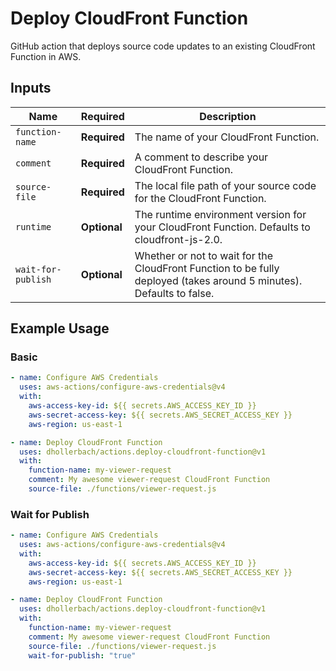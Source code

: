 # Deploy CloudFront Function

GitHub action that deploys source code updates to an existing CloudFront Function in AWS.

## Inputs

| Name               | Required     | Description                                                                                                          |
| ------------------ | ------------ | -------------------------------------------------------------------------------------------------------------------- |
| `function-name`    | **Required** | The name of your CloudFront Function.                                                                                |
| `comment`          | **Required** | A comment to describe your CloudFront Function.                                                                      |
| `source-file`      | **Required** | The local file path of your source code for the CloudFront Function.                                                 |
| `runtime`          | **Optional** | The runtime environment version for your CloudFront Function. Defaults to cloudfront-js-2.0.                         |
| `wait-for-publish` | **Optional** | Whether or not to wait for the CloudFront Function to be fully deployed (takes around 5 minutes). Defaults to false. |

## Example Usage

### Basic

```yaml
- name: Configure AWS Credentials
  uses: aws-actions/configure-aws-credentials@v4
  with:
    aws-access-key-id: ${{ secrets.AWS_ACCESS_KEY_ID }}
    aws-secret-access-key: ${{ secrets.AWS_SECRET_ACCESS_KEY }}
    aws-region: us-east-1

- name: Deploy CloudFront Function
  uses: dhollerbach/actions.deploy-cloudfront-function@v1
  with:
    function-name: my-viewer-request
    comment: My awesome viewer-request CloudFront Function
    source-file: ./functions/viewer-request.js
```

### Wait for Publish

```yaml
- name: Configure AWS Credentials
  uses: aws-actions/configure-aws-credentials@v4
  with:
    aws-access-key-id: ${{ secrets.AWS_ACCESS_KEY_ID }}
    aws-secret-access-key: ${{ secrets.AWS_SECRET_ACCESS_KEY }}
    aws-region: us-east-1

- name: Deploy CloudFront Function
  uses: dhollerbach/actions.deploy-cloudfront-function@v1
  with:
    function-name: my-viewer-request
    comment: My awesome viewer-request CloudFront Function
    source-file: ./functions/viewer-request.js
    wait-for-publish: "true"
```
